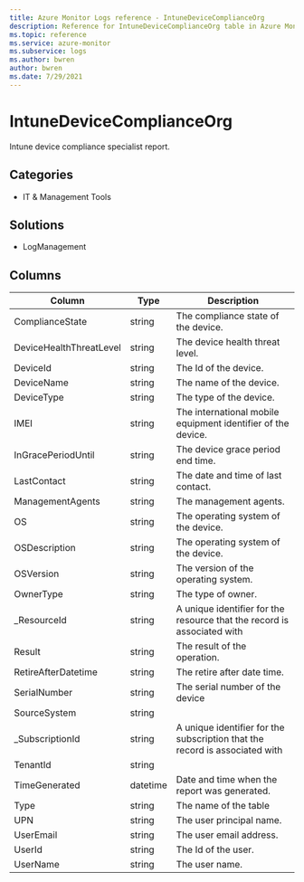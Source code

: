 ```yaml
---
title: Azure Monitor Logs reference - IntuneDeviceComplianceOrg
description: Reference for IntuneDeviceComplianceOrg table in Azure Monitor Logs.
ms.topic: reference
ms.service: azure-monitor
ms.subservice: logs
ms.author: bwren
author: bwren
ms.date: 7/29/2021
---
```


# IntuneDeviceComplianceOrg

 Intune device compliance specialist report.

## Categories

- IT & Management Tools
## Solutions

- LogManagement




## Columns

|Column|Type|Description|
|---|---|---|
|ComplianceState|string|The compliance state of the device.|
|DeviceHealthThreatLevel|string|The device health threat level.|
|DeviceId|string|The Id of the device.|
|DeviceName|string|The name of the device.|
|DeviceType|string|The type of the device.|
|IMEI|string|The international mobile equipment identifier of the device.|
|InGracePeriodUntil|string|The device grace period end time.|
|LastContact|string|The date and time of last contact.|
|ManagementAgents|string|The management agents.|
|OS|string|The operating system of the device.|
|OSDescription|string|The operating system of the device.|
|OSVersion|string|The version of the operating system.|
|OwnerType|string|The type of owner.|
|_ResourceId|string|A unique identifier for the resource that the record is associated with|
|Result|string|The result of the operation.|
|RetireAfterDatetime|string|The retire after date time.|
|SerialNumber|string|The serial number of the device|
|SourceSystem|string||
|_SubscriptionId|string|A unique identifier for the subscription that the record is associated with|
|TenantId|string||
|TimeGenerated|datetime|Date and time when the report was generated.|
|Type|string|The name of the table|
|UPN|string|The user principal name.|
|UserEmail|string|The user email address.|
|UserId|string|The Id of the user.|
|UserName|string|The user name.|
